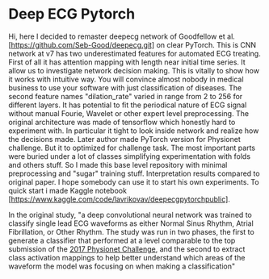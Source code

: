 # Deep ECG Pytorch

Hi, here I decided to remaster deepecg network of Goodfellow et al. [https://github.com/Seb-Good/deepecg.git] on clear PyTorch. This is CNN network at v7 has two underestimated features for automated ECG treating. First of all it has attention mapping with length near initial time series. It allow us to investigate network decision making. This is vitally to show how it works with intuitive way. You will convince almost nobody in medical business to use your software with just classification of diseases. The second feature names "dilation_rate" varied in range from 2 to 256 for different layers. It has potential to fit the periodical nature of ECG signal without manual Fourie, Wavelet or other expert level preprocessing. 
The original architecture was made of tensorflow which honestly hard to experiment with. In particular it tight to look inside network and realize how the decisions made. Later author made PyTorch version for Physionet challenge. But it to optimized for challenge task. The most important parts were buried under a lot of classes simplifying experimentation with folds and others stuff. So I made this base level repository with minimal preprocessing and "sugar"  training stuff. Interpretation results compared to original paper. I hope somebody can use it to start his own experiments.
To quick start i made Kaggle notebook [https://www.kaggle.com/code/lavrikovav/deepecgpytorchpublic].

In the original study, "a deep convolutional neural network was trained to classify single lead ECG waveforms as either 
Normal Sinus Rhythm, Atrial Fibrillation, or Other Rhythm. The study was run in two phases, the first to generate a 
classifier that performed at a level comparable to the top submission of the 
[2017 Physionet Challenge](https://www.physionet.org/challenge/2017/), and the second to extract class activation 
mappings to help better understand which areas of the waveform the model was focusing on when making a classification"

